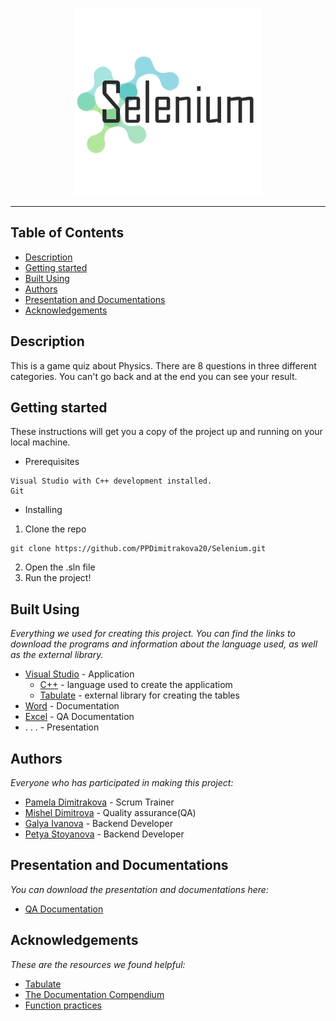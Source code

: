 <p align="center">
  <img height="300" width="300" src="https://github.com/PPDimitrakova20/Selenium/blob/main/images/logo.png" alt="Logo"/>
</p>

<hr>

## Table of Contents
- [Description](#description)
- [Getting started](#gettingStarted)
- [Built Using](#builtUsing)
- [Authors](#authors)
- [Presentation and Documentations](#documentations)
- [Acknowledgements](#acknowledgements)

## Description <a name="description"></a>
This is a game quiz about Physics. There are 8 questions in three different categories. You can't go back and at the end you can see your result.

## Getting started<a name="gettingStarted"></a>
These instructions will get you a copy of the project up and running on your local machine.

- Prerequisites
```
Visual Studio with C++ development installed.
Git
```
- Installing
1. Clone the repo
```
git clone https://github.com/PPDimitrakova20/Selenium.git
```
2. Open the .sln file
3. Run the project!

## Built Using <a name="builtUsing"></a>
*Everything we used for creating this project. You can find the links to download the programs and information about the language used, as well as the external library.*

- [Visual Studio](https://visualstudio.microsoft.com) - Application
  - [C++](https://isocpp.org/) - language used to create the applicatiom
  - [Tabulate](https://github.com/p-ranav/tabulate) - external library for creating the tables
- [Word](https://www.microsoft.com/en-us/microsoft-365/word) - Documentation
- [Excel](https://www.microsoft.com/en-us/microsoft-365/excel) - QA Documentation
- . . . - Presentation

## Authors <a name="authors"></a>
*Everyone who has participated in making this project:*

- [Pamela Dimitrakova](https://github.com/PPDimitrakova20) - Scrum Trainer
- [Mishel Dimitrova](https://github.com/MSDimitrova) - Quality assurance(QA)
- [Galya Ivanova](https://github.com/GAIvanova20) - Backend Developer
- [Petya Stoyanova](https://github.com/PGStoyanova20) - Backend Developer

## Presentation and Documentations <a name="documentations"></a>
*You can download the presentation and documentations here:*

- [QA Documentation](https://github.com/PPDimitrakova20/Selenium/raw/main/QA%20tests/Unit%20tests.xlsx)

## Acknowledgements <a name="acknowledgements"></a>
*These are the resources we found helpful:*

- [Tabulate](https://github.com/p-ranav/tabulate)
- [The Documentation Compendium](https://github.com/kylelobo/The-Documentation-Compendium)
- [Function practices](https://dev.to/levivm/coding-best-practices-chapter-one-functions-4n15)
